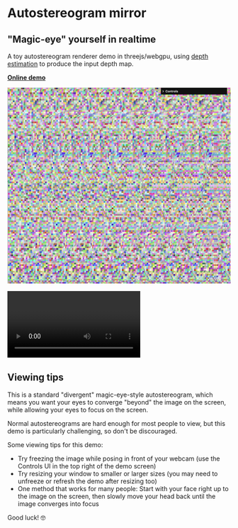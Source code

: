 # Autostereogram mirror

## "Magic-eye" yourself in realtime

A toy autostereogram renderer demo in threejs/webgpu, using [depth
estimation](https://huggingface.co/spaces/Xenova/webgpu-realtime-depth-estimation)
to produce the input depth map.

[**Online demo**](https://namuol.github.io/magic-eye-yourself)

![](/screenshot.png)

![](/video.mov)

## Viewing tips

This is a standard "divergent" magic-eye-style autostereogram, which means you
want your eyes to converge "beyond" the image on the screen, while allowing your
eyes to focus on the screen.

Normal autostereograms are hard enough for most people to view, but this demo is
particularly challenging, so don't be discouraged.

Some viewing tips for this demo:

- Try freezing the image while posing in front of your webcam (use the Controls
  UI in the top right of the demo screen)
- Try resizing your window to smaller or larger sizes (you may need to unfreeze
  or refresh the demo after resizing too)
- One method that works for many people: Start with your face right up to the
  image on the screen, then slowly move your head back until the image converges
  into focus

Good luck! 🤓
